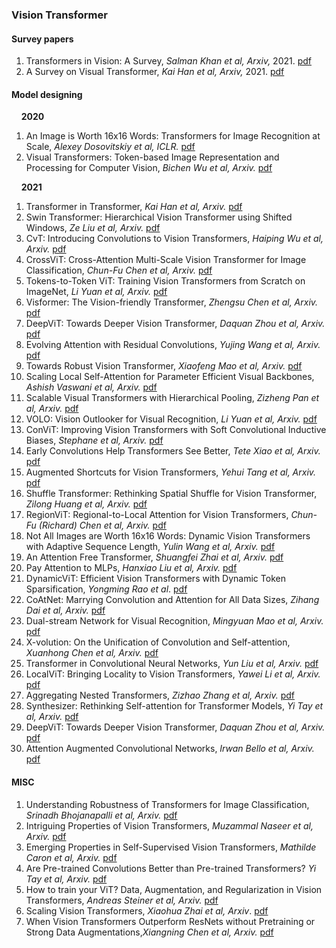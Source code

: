 
### Vision Transformer

#### Survey papers
1. Transformers in Vision: A Survey, *Salman Khan et al, Arxiv,* 2021. [pdf](https://arxiv.org/pdf/2101.01169.pdf)
2. A Survey on Visual Transformer, *Kai Han et al, Arxiv,* 2021. [pdf](https://arxiv.org/pdf/2012.12556.pdf)

#### Model designing
&nbsp;&nbsp;&nbsp;&nbsp;**2020**
1. An Image is Worth 16x16 Words: Transformers for Image Recognition at Scale, *Alexey Dosovitskiy et al, ICLR.* [pdf](https://arxiv.org/pdf/2010.11929.pdf)
2. Visual Transformers: Token-based Image Representation and Processing for Computer Vision, *Bichen Wu et al, Arxiv.* [pdf](https://arxiv.org/pdf/2006.03677v4.pdf)

&nbsp;&nbsp;&nbsp;&nbsp;**2021**
1. Transformer in Transformer, *Kai Han et al, Arxiv.* [pdf](https://arxiv.org/pdf/2103.00112.pdf%E2%80%8Barxiv.org)
2. Swin Transformer: Hierarchical Vision Transformer using Shifted Windows, *Ze Liu et al, Arxiv.* [pdf](https://arxiv.org/pdf/2103.14030.pdf)
3. CvT: Introducing Convolutions to Vision Transformers, *Haiping Wu et al, Arxiv.* [pdf](https://arxiv.org/pdf/2103.15808.pdf)
4. CrossViT: Cross-Attention Multi-Scale Vision Transformer for Image Classification, *Chun-Fu Chen et al, Arxiv.* [pdf](https://arxiv.org/pdf/2103.14899.pdf)
5. Tokens-to-Token ViT: Training Vision Transformers from Scratch on ImageNet, *Li Yuan et al, Arxiv.* [pdf](https://arxiv.org/pdf/2101.11986.pdf)
6. Visformer: The Vision-friendly Transformer, *Zhengsu Chen et al, Arxiv.* [pdf](https://arxiv.org/pdf/2104.12533.pdf)
7. DeepViT: Towards Deeper Vision Transformer, *Daquan Zhou et al, Arxiv.* [pdf](https://arxiv.org/pdf/2103.11886.pdf)
8. Evolving Attention with Residual Convolutions, *Yujing Wang et al, Arxiv.* [pdf](https://arxiv.org/pdf/2102.12895.pdf)
9. Towards Robust Vision Transformer, *Xiaofeng Mao et al, Arxiv.* [pdf](https://arxiv.org/pdf/2105.07926.pdf)
10. Scaling Local Self-Attention for Parameter Efficient Visual Backbones, *Ashish Vaswani et al, Arxiv.* [pdf](https://arxiv.org/pdf/2103.12731.pdf)
11. Scalable Visual Transformers with Hierarchical Pooling, *Zizheng Pan et al, Arxiv.* [pdf](https://arxiv.org/pdf/2103.10619.pdf)
12. VOLO: Vision Outlooker for Visual Recognition, *Li Yuan et al, Arxiv.* [pdf](https://arxiv.org/pdf/2106.13112.pdf)
13. ConViT: Improving Vision Transformers with Soft Convolutional Inductive Biases, *Stephane et al, Arxiv.* [pdf](https://arxiv.org/pdf/2103.10697.pdf)
14. Early Convolutions Help Transformers See Better, *Tete Xiao et al, Arxiv.* [pdf](https://arxiv.org/pdf/2106.14881v1.pdf)
15. Augmented Shortcuts for Vision Transformers, *Yehui Tang et al, Arxiv.* [pdf](https://arxiv.org/pdf/2106.15941.pdf)
16. Shuffle Transformer: Rethinking Spatial Shuffle for Vision Transformer, *Zilong Huang et al, Arxiv.* [pdf](https://arxiv.org/pdf/2106.03650.pdf)
17. RegionViT: Regional-to-Local Attention for Vision Transformers, *Chun-Fu (Richard) Chen et al, Arxiv.* [pdf](https://arxiv.org/pdf/2106.02689.pdf)
18. Not All Images are Worth 16x16 Words: Dynamic Vision Transformers with Adaptive Sequence Length, *Yulin Wang et al, Arxiv.* [pdf](https://arxiv.org/pdf/2105.15075.pdf)
19. An Attention Free Transformer, *Shuangfei Zhai et al, Arxiv.* [pdf](https://arxiv.org/pdf/2105.14103.pdf)
20. Pay Attention to MLPs, *Hanxiao Liu et al, Arxiv.* [pdf](https://arxiv.org/pdf/2105.08050.pdf)
21. DynamicViT: Efficient Vision Transformers with Dynamic Token Sparsification, *Yongming Rao et al*. [pdf](https://arxiv.org/pdf/2106.02034.pdf)
22. CoAtNet: Marrying Convolution and Attention for All Data Sizes, *Zihang Dai et al, Arxiv.* [pdf](https://arxiv.org/pdf/2106.04803.pdf)
23. Dual-stream Network for Visual Recognition, *Mingyuan Mao et al, Arxiv.* [pdf](https://arxiv.org/pdf/2105.14734.pdf)
24. X-volution: On the Unification of Convolution and Self-attention, *Xuanhong Chen et al, Arxiv.* [pdf](https://arxiv.org/pdf/2106.02253.pdf)
25. Transformer in Convolutional Neural Networks, *Yun Liu et al, Arxiv.* [pdf](https://arxiv.org/pdf/2106.03180.pdf)
26. LocalViT: Bringing Locality to Vision Transformers, *Yawei Li et al, Arxiv.* [pdf](https://arxiv.org/pdf/2104.05707.pdf)
27. Aggregating Nested Transformers, *Zizhao Zhang et al, Arxiv.* [pdf](https://arxiv.org/pdf/2105.12723.pdf)
28. Synthesizer: Rethinking Self-attention for Transformer Models, *Yi Tay et al, Arxiv.* [pdf](https://arxiv.org/pdf/2005.00743v2.pdf)
29. DeepViT: Towards Deeper Vision Transformer, *Daquan Zhou et al, Arxiv.* [pdf](https://arxiv.org/pdf/2103.11886.pdf)
30. Attention Augmented Convolutional Networks, *Irwan Bello et al, Arxiv.* [pdf](https://arxiv.org/pdf/1904.09925v5.pdf)

#### MISC
1. Understanding Robustness of Transformers for Image Classification, *Srinadh Bhojanapalli et al, Arxiv.* [pdf](https://arxiv.org/pdf/2103.14586.pdf)
2. Intriguing Properties of Vision Transformers, *Muzammal Naseer et al, Arxiv.* [pdf](https://arxiv.org/pdf/2105.10497v1.pdf)
3. Emerging Properties in Self-Supervised Vision Transformers, *Mathilde Caron et al, Arxiv.* [pdf](https://arxiv.org/pdf/2104.14294.pdf)
4. Are Pre-trained Convolutions Better than Pre-trained Transformers? *Yi Tay et al, Arxiv.* [pdf](https://arxiv.org/pdf/2105.03322.pdf)
5. How to train your ViT? Data, Augmentation, and Regularization in Vision Transformers, *Andreas Steiner et al, Arxiv.* [pdf](https://arxiv.org/pdf/2106.10270.pdf)
6. Scaling Vision Transformers, *Xiaohua Zhai et al, Arxiv*. [pdf](https://arxiv.org/pdf/2106.04560.pdf)
7. When Vision Transformers Outperform ResNets without Pretraining or Strong Data Augmentations,*Xiangning Chen et al, Arxiv.* [pdf](https://arxiv.org/pdf/2106.01548.pdf)


